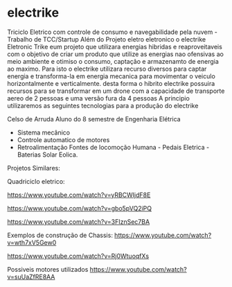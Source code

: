 # electrike
Triciclo Eletrico com controle de consumo e navegabilidade pela nuvem - Trabalho de TCC/Startup
Além do Projeto eletro eletronico o electrike Eletronic Trike eum projeto que utilizara energias hibridas e reaproveitaveis com o objetivo de criar um produto que utilize as energias nao ofensivas ao meio ambiente e otimiso o consumo, captação  e armazenamto de energia ao maximo.
Para isto o electrike utilizara recurso diversos para captar energia e transforma-la em energia mecanica para movimentar o veiculo horizontalmente e verticalmente.
desta forma o hibrito electrike possuira recursos para se transformar em um drone com a capacidade de transporte aereo de 2 pessoas e uma versão fura da 4 pessoas
A principio utilizaremos as seguintes tecnologias para a produção do electrike

Celso de Arruda
Aluno do 8 semestre de Engenharia Elétrica

- Sistema mecânico
- Controle automatico de motores
- Retroalimentação
Fontes de locomoção
Humana - Pedais 
Eletrica - Baterias
Solar
Eolica.


Projetos Similares:

Quadriciclo eletrico:

https://www.youtube.com/watch?v=yRBCWIjdF8E

https://www.youtube.com/watch?v=gbo5pVQ2iPQ

https://www.youtube.com/watch?v=3FIznSec7BA


Exemplos de construção de Chassis:
https://www.youtube.com/watch?v=wth7xV5Gew0

https://www.youtube.com/watch?v=Rj0WtuoqfXs

Possiveis motores utilizados
https://www.youtube.com/watch?v=suUaZfRE8AA
